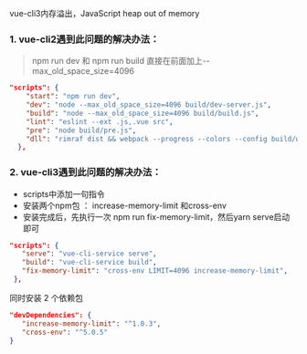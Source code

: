 vue-cli3内存溢出，JavaScript heap out of memory    

### 1. vue-cli2遇到此问题的解决办法：
> npm run dev 和 npm run build 直接在前面加上--max_old_space_size=4096

```json
"scripts": {
  	"start": "npm run dev",
    "dev": "node --max_old_space_size=4096 build/dev-server.js",
    "build": "node --max_old_space_size=4096 build/build.js",
    "lint": "eslint --ext .js,.vue src",
    "pre": "node build/pre.js",
    "dll": "rimraf dist && webpack --progress --colors --config build/webpack.dll.conf.js"
  },
```

### 2. vue-cli3遇到此问题的解决办法：
- scripts中添加一句指令
- 安装两个npm包 ： increase-memory-limit 和cross-env
- 安装完成后，先执行一次 npm run fix-memory-limit，然后yarn serve启动即可


 ```json
 "scripts": {
    "serve": "vue-cli-service serve",
    "build": "vue-cli-service build",    
    "fix-memory-limit": "cross-env LIMIT=4096 increase-memory-limit",
  },
 ```
 同时安装 2 个依赖包
```json
"devDependencies": {
   "increase-memory-limit": "^1.0.3",
   "cross-env": "^5.0.5"
}
```